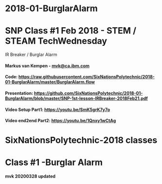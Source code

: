 # 2018-01-BurglarAlarm
# SNP Class #1 Feb 2018 - STEM / STEAM TechWednesday
IR Breaker / Burglar Alarm
#### Markus van Kempen - mvk@ca.ibm.com

#### Code: https://raw.githubusercontent.com/SixNationsPolytechnic/2018-01-BurglarAlarm/master/BurglarAlarm.flow
#### Presentation: https://github.com/SixNationsPolytechnic/2018-01-BurglarAlarm/blob/master/SNP-1st-lesson-IRBreaker-2018Feb21.pdf
#### Video Setup Part1: https://youtu.be/SmK5grK7y7o
#### Video end2end Part2: https://youtu.be/1Qnxy1wCtAg

# SixNationsPolytechnic-2018 classes
# Class #1 -Burglar Alarm
#### mvk 20200328 updated
